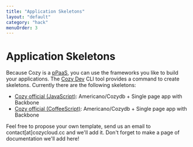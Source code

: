 ```yaml
---
title: "Application Skeletons"
layout: "default"
category: "hack"
menuOrder: 3
---
```


# Application Skeletons
Because Cozy is a
[pPaaS](/hack/getting-started/architecture-overview.html#The-pPaaS), you can
use the frameworks you like to build your applications. The [Cozy Dev](https://github.com/cozy/cozy-dev/) CLI tool provides a command to create skeletons. Currently there are the following skeletons:

* [Cozy official (JavaScript)](/hack/application-skeletons/cozy-official.html): Americano/Cozydb + Single page app with Backbone
* [Cozy official (CoffeeScript)](/hack/application-skeletons/cozy-official.html): Americano/Cozydb + Single page app with Backbone

Feel free to propose your own template, send us an email to contact[at]cozycloud.cc and we'll add it. Don't forget to make a page of documentation we'll add here!
